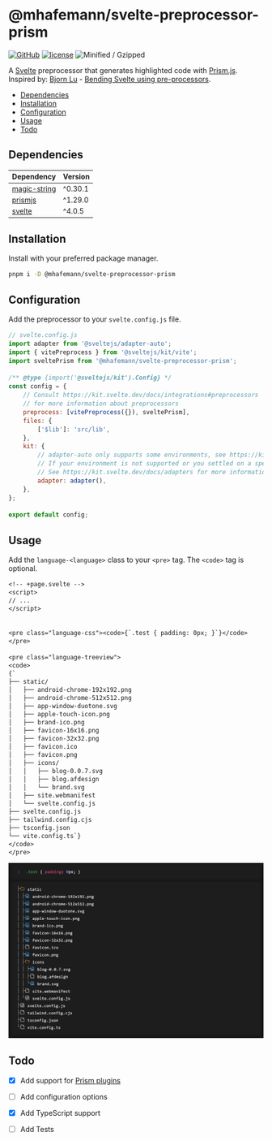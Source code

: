 # @mhafemann/svelte-preprocessor-prism
[![GitHub](https://img.shields.io/github/package-json/v/mhafemann/svelte-preprocess-prism)](https://www.npmjs.com/package/mhafemann/svelte-preprocess-prism) [![license](https://img.shields.io/github/license/mhafemann/svelte-preprocess-prism)](https://github.com/mhafemann/svelte-preprocess-prism/blob/main/LICENSE) ![Minified / Gzipped](https://img.shields.io/badge/Min%2FGzip%20-1.19%20KiB%20-blue)

A [Svelte](https://svelte.dev/) preprocessor that generates highlighted code with [Prism.js](https://prismjs.com/).
Inspired by: [Bjorn Lu](https://twitter.com/bluwyoo) - [Bending Svelte using pre-processors](https://www.youtube.com/watch?v=glp4iEBTkvQ).


- [Dependencies](#dependencies)
- [Installation](#installation)
- [Configuration](#configuration)
- [Usage](#usage)
- [Todo](#todo)


## Dependencies
|Dependency|Version|
|---|---|
| [magic-string](https://www.npmjs.com/package/magic-string)| ^0.30.1 |
| [prismjs](https://www.npmjs.com/package/prismjs)| ^1.29.0 |
| [svelte](https://www.npmjs.com/package/svelte)| ^4.0.5 |

## Installation

Install with your preferred package manager.

```bash
pnpm i -D @mhafemann/svelte-preprocessor-prism
```

## Configuration

Add the preprocessor to your `svelte.config.js` file.

```javascript
// svelte.config.js
import adapter from '@sveltejs/adapter-auto';
import { vitePreprocess } from '@sveltejs/kit/vite';
import sveltePrism from '@mhafemann/svelte-preprocessor-prism';

/** @type {import('@sveltejs/kit').Config} */
const config = {
    // Consult https://kit.svelte.dev/docs/integrations#preprocessors
    // for more information about preprocessors
    preprocess: [vitePreprocess({}), sveltePrism],
    files: {
        ['$lib']: 'src/lib',
    },
    kit: {
        // adapter-auto only supports some environments, see https://kit.svelte.dev/docs/adapter-auto for a list.
        // If your environment is not supported or you settled on a specific environment, switch out the adapter.
        // See https://kit.svelte.dev/docs/adapters for more information about adapters.
        adapter: adapter(),
    },
};

export default config;
```

## Usage

Add the `language-<language>` class to your `<pre>` tag. The `<code>` tag is optional.


```svelte
<!-- +page.svelte -->
<script>
// ...
</script>


<pre class="language-css"><code>{`.test { padding: 0px; }`}</code></pre>

<pre class="language-treeview">
<code>
{`
├── static/
│   ├── android-chrome-192x192.png
│   ├── android-chrome-512x512.png
│   ├── app-window-duotone.svg
│   ├── apple-touch-icon.png
│   ├── brand-ico.png
│   ├── favicon-16x16.png
│   ├── favicon-32x32.png
│   ├── favicon.ico
│   ├── favicon.png
│   ├── icons/
│   │   ├── blog-0.0.7.svg
│   │   ├── blog.afdesign
│   │   └── brand.svg
│   ├── site.webmanifest
│   └── svelte.config.js
├── svelte.config.js
├── tailwind.config.cjs
├── tsconfig.json
└── vite.config.ts`}
</code>
</pre>
```

![Example](assets/example-1.png)


## Todo

- [x] Add support for [Prism plugins](https://prismjs.com/plugins/)
- [ ] Add configuration options
- [x] Add TypeScript support
- [ ] Add Tests

